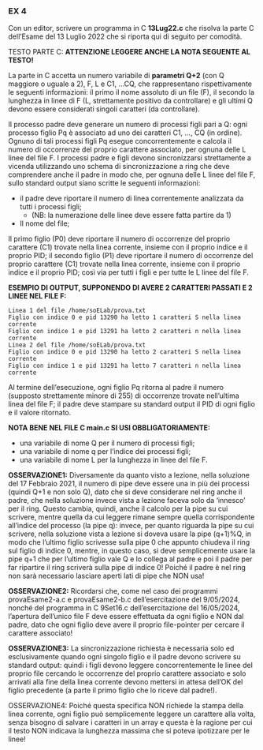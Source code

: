### EX 4
Con un editor, scrivere un programma in C **13Lug22.c** che risolva la parte C dell’Esame del 13 Luglio 2022
che si riporta qui di seguito per comodità.

TESTO PARTE C: **ATTENZIONE LEGGERE ANCHE LA NOTA SEGUENTE AL TESTO!**

La parte in C accetta un numero variabile di **parametri Q+2** (con Q maggiore o uguale a 2), F, L e C1, …CQ,
che rappresentano rispettivamente le seguenti informazioni: il primo il nome assoluto di un file (F), il
secondo la lunghezza in linee di F (L, strettamente positivo da controllare) e gli ultimi Q devono essere
considerati singoli caratteri (da controllare). 

Il processo padre deve generare un numero di processi figli pari a Q: ogni processo figlio Pq è associato ad uno dei caratteri C1, …, CQ (in ordine).
Ognuno di tali processi figli Pq esegue concorrentemente e calcola il numero di occorrenze del proprio
carattere associato, per ognuna delle L linee del file F. I processi padre e figli devono sincronizzarsi
strettamente a vicenda utilizzando uno schema di sincronizzazione a ring che deve comprendere anche
il padre in modo che, per ognuna delle L linee del file F, sullo standard output siano scritte le seguenti
informazioni: 

- il padre deve riportare il numero di linea correntemente analizzata da tutti i processi figli;
    - (NB: la numerazione delle linee deve essere fatta partire da 1)
- Il nome del file; 

Il primo figlio (P0) deve riportare il numero di occorrenze del proprio carattere (C1) trovate nella linea corrente, insieme
con il proprio indice e il proprio PID; il secondo figlio (P1) deve riportare il numero di occorrenze del proprio
carattere (C1) trovate nella linea corrente, insieme con il proprio indice e il proprio PID; così via per tutti i
figli e per tutte le L linee del file F.

**ESEMPIO DI OUTPUT, SUPPONENDO DI AVERE 2 CARATTERI PASSATI E 2 LINEE NEL FILE F:**
```plaintext
Linea 1 del file /home/soELab/prova.txt
Figlio con indice 0 e pid 13290 ha letto 1 caratteri S nella linea corrente
Figlio con indice 1 e pid 13291 ha letto 2 caratteri n nella linea corrente
Linea 2 del file /home/soELab/prova.txt
Figlio con indice 0 e pid 13290 ha letto 2 caratteri S nella linea corrente
Figlio con indice 1 e pid 13291 ha letto 7 caratteri n nella linea corrente
```

Al termine dell’esecuzione, ogni figlio Pq ritorna al padre il numero (supposto strettamente minore di 255)
di occorrenze trovate nell’ultima linea del file F; il padre deve stampare su standard output il PID di ogni
figlio e il valore ritornato.

**NOTA BENE NEL FILE C main.c SI USI OBBLIGATORIAMENTE:**
- una variabile di nome Q per il numero di processi figli;
- una variabile di nome q per l’indice dei processi figli;
- una variabile di nome L per la lunghezza in linee del file F.

**OSSERVAZIONE1:** Diversamente da quanto visto a lezione, nella soluzione del 17 Febbraio 2021, il numero
di pipe deve essere una in più dei processi (quindi Q+1 e non solo Q), dato che si deve considerare nel ring
anche il padre, che nella soluzione invece vista a lezione faceva solo da ‘innesco’ per il ring. Questo cambia,
quindi, anche il calcolo per la pipe su cui scrivere, mentre quella da cui leggere rimane sempre quella
corrispondente all’indice del processo (la pipe q): invece, per quanto riguarda la pipe su cui scrivere, nella
soluzione vista a lezione si doveva usare la pipe (q+1)%Q, in modo che l’ultimo figlio scrivesse sulla pipe 0
che appunto chiudeva il ring sul figlio di indice 0, mentre, in questo caso, si deve semplicemente usare la
pipe q+1 che per l’ultimo figlio vale Q e lo collega al padre e poi il padre per far ripartire il ring scriverà
sulla pipe di indice 0! Poiché il padre è nel ring non sarà necessario lasciare aperti lati di pipe che NON
usa!

**OSSERVAZIONE2:** Ricordarsi che, come nel caso dei programmi provaEsame2-a.c e provaEsame2-b.c
dell’esercitazione del 9/05/2024, nonché del programma in C 9Set16.c dell’esercitazione del 16/05/2024,
l’apertura dell’unico file F deve essere effettuata da ogni figlio e NON dal padre, dato che ogni figlio deve
avere il proprio file-pointer per cercare il carattere associato!

**OSSERVAZIONE3:** La sincronizzazione richiesta è necessaria solo ed esclusivamente quando ogni singolo
figlio e il padre devono scrivere su standard output: quindi i figli devono leggere concorrentemente le linee
del proprio file cercando le occorrenze del proprio carattere associato e solo arrivati alla fine della linea
corrente devono mettersi in attesa dell’OK del figlio precedente (a parte il primo figlio che lo riceve dal
padre!).

OSSERVAZIONE4: Poiché questa specifica NON richiede la stampa della linea corrente, ogni figlio può
semplicemente leggere un carattere alla volta, senza bisogno di salvare i caratteri in un array e questa è la
ragione per cui il testo NON indicava la lunghezza massima che si poteva ipotizzare per le linee!